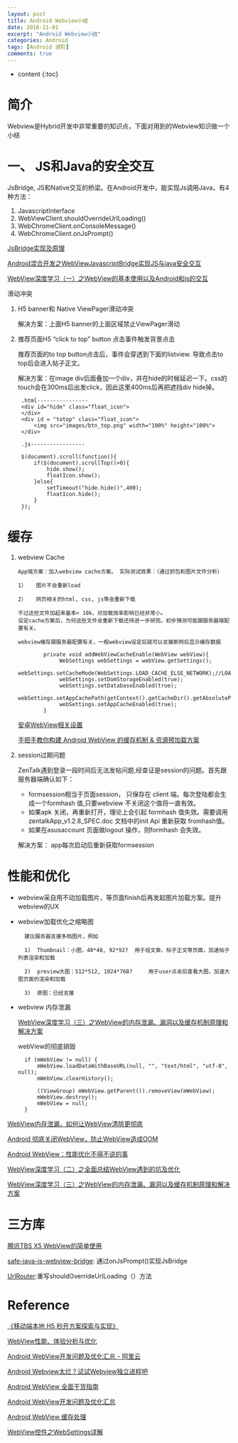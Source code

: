 ```yaml
---
layout: post
title: Android Webview小结
date: 2016-11-01
excerpt: "Android Webview小结"
categories: Android
tags: [Android 进阶]
comments: true
---
```


* content
{:toc}



# 简介

Webview是Hybrid开发中非常重要的知识点，下面对用到的Webview知识做一个小结

   
# 一、 JS和Java的安全交互   

JsBridge, JS和Native交互的桥梁。在Android开发中，能实现Js调用Java，有4种方法：

1. JavascriptInterface
2. WebViewClient.shouldOverrideUrlLoading()
3. WebChromeClient.onConsoleMessage()
4. WebChromeClient.onJsPrompt()

[JsBridge实现及原理](https://blog.csdn.net/u013262934/article/details/70210147)

[Android混合开发之WebViewJavascriptBridge实现JS与java安全交互](https://www.cnblogs.com/whoislcj/p/6104015.html)

[WebView深度学习（一）之WebView的基本使用以及Android和js的交互](https://www.jianshu.com/p/b9164500d3fb)

滑动冲突

1. H5 banner和 Native ViewPager滑动冲突

    解决方案：上面H5 banner的上面区域禁止ViewPager滑动

2. 推荐页面H5 “click to top” button 点击事件触发背景点击

    推荐页面的to top button点击后，事件会穿透到下面的listview. 导致点击to top后会进入帖子正文。
    
    解决方案：在image div后面叠加一个div，并在hide的时候延迟一下。css的touch会在300ms后出发click，因此这里400ms后再把遮挡div hide掉。
    
        .html----------------
        <div id="hide" class="float_icon">
        </div>
        <div id = "totop" class="float_icon">
            <img src="images/btn_top.png" width="100%" height="100%">
        </div>
    
        .js-----------------
        
        $(document).scroll(function(){
            if($(document).scrollTop()>0){
                hide.show();
                floatIcon.show();
            }else{
                setTimeout("hide.hide()",400);
                floatIcon.hide();
            }
        });


# 缓存 

1. webview Cache

       App端方案：加入webview cache方案。 实际测试效果：（通过抓包和图片文件分析）
        
       1）	图片不会重新load
        
       2）	网页相关的html, css, js等会重新下载
        
       不过这些文件加起来基本< 10k，对加载效率影响已经非常小。
       设定cache方案后，为何这些文件会重新下载还待进一步研究。初步猜测可能跟服务器端配置有关。

	   webview缓存跟服务器配置有关，一般webview设定后就可以支援断网后显示缓存数据
	       
		       private void addWebViewCacheEnable(WebView webView){
		            WebSettings webSettings = webView.getSettings();
		            webSettings.setCacheMode(WebSettings.LOAD_CACHE_ELSE_NETWORK);//LOAD_DEFAULT
		            webSettings.setDomStorageEnabled(true);
		            webSettings.setDatabaseEnabled(true);
		            webSettings.setAppCachePath(getContext().getCacheDir().getAbsolutePath());
		            webSettings.setAppCacheEnabled(true);
		       }


	[安卓WebView相关设置](http://frank-zhu.github.io/android/2015/08/19/android-html5-web-view/)

	[手把手教你构建 Android WebView 的缓存机制 & 资源预加载方案](https://blog.csdn.net/carson_ho/article/details/71402764)

2. session过期问题
   
   ZenTalk遇到登录一段时间后无法发帖问题,经查证是session的问题。首先跟服务器端确认如下：
   
   - formsession相当于页面session， 只保存在 client 端。每次登陆都会生成一个formhash 值,只要webview 不关闭这个值将一直有效。
   - 如果apk 关闭，再重新打开，理论上会引起 formhash 值失效。需要调用zentalkApp_v1.2.8_SPEC.doc 文档中的init Api 重新获取 fromhash值。
   - 如果在asusaccount 页面做logout 操作，则formhash 会失效。

   解决方案： app每次启动后重新获取formsession
  

# 性能和优化

- webview采自用不动加载图片，等页面finish后再发起图片加载方案。提升webview的UX
- webview加载优化之缩略图

        建议服务器支援多档图片，例如
        
        1)	Thumbnail：小图，48*48, 92*92?  用于组文章，帖子正文等页面，加速帖子列表渲染和加载
        
        2)	preview大图：512*512, 1024*768?     用于user点击后查看大图，加速大图页面的渲染和加载
        
        3)	原图：已经支援

- webview 内存泄漏

	[WebView深度学习（三）之WebView的内存泄漏、漏洞以及缓存机制原理和解决方案](https://www.jianshu.com/p/44b977907e51)

	webView的彻底销毁

		if (mWebView != null) {
	        mWebView.loadDataWithBaseURL(null, "", "text/html", "utf-8", null);
	        mWebView.clearHistory();
	
	        ((ViewGroup) mWebView.getParent()).removeView(mWebView);
	        mWebView.destroy();
	        mWebView = null;
	    }


[WebView内存泄漏，如何让WebView清除更彻底](https://blog.csdn.net/qq_16318981/article/details/45362399)

[Android 彻底关闭WebView，防止WebView造成OOM](https://blog.csdn.net/yaphetzhao/article/details/48521581)

[Android WebView：性能优化不得不说的事](https://www.aliyun.com/jiaocheng/51101.html)

[WebView深度学习（二）之全面总结WebView遇到的坑及优化](https://www.jianshu.com/p/2b2e5d417e10)

[WebView深度学习（三）之WebView的内存泄漏、漏洞以及缓存机制原理和解决方案](https://www.jianshu.com/p/44b977907e51)

# 三方库

[腾讯TBS X5 WebView的简单使用](https://blog.csdn.net/qq_27634797/article/details/76622590)

[safe-java-js-webview-bridge](https://github.com/pedant/safe-java-js-webview-bridge): 通过onJsPrompt()实现JsBridge

[UrlRouter](https://github.com/lzyzsd/JsBridge):重写shouldOverrideUrlLoading（）方法
	
# Reference

[《移动端本地 H5 秒开方案探索与实现》](https://mp.weixin.qq.com/s?__biz=MzA3NTYzODYzMg==&mid=2653579803&idx=1&sn=0a1f418f628a53e9262b97879f47593b&chksm=84b3b81cb3c4310a175b95264bf74a5be8abf39751ed0b21a353e68e6cf1846db11995bc2fec&mpshare=1&scene=1&srcid=0524GVlrCE03TcvbOGYNMFHw#rd)

[WebView性能、体验分析与优化](https://tech.meituan.com/WebViewPerf.html)

[Android WebView开发问题及优化汇总 - 阿里云](https://www.aliyun.com/jiaocheng/655803.html)

[Android Webview太烂？试试Webview独立进程吧](https://www.jianshu.com/p/8ed995016fde)

[Android WebView 全面干货指南](https://www.jianshu.com/p/fd61e8f4049e)

[Android WebView开发问题及优化汇总](http://blog.csdn.net/xyz_lmn/article/details/3947339473701701)

[Android WebView 缓存处理](http://www.open-open.com/lib/view/open1392188052301.html)

[WebView控件之WebSettings详解](https://www.jianshu.com/p/0d7d429bd216)